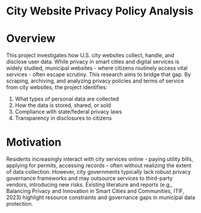 # City Website Privacy Policy Analysis

# Overview
This project investigates how U.S. city websites collect, handle, and disclose user data.
While privacy in smart cities and digital services is widely studied, municipal websites - where citizens routinely access vital services - often escape scrutiny. This research aims to bridge that gap.
By scraping, archiving, and analyzing privacy policies and terms of service from city websites, the project identifies:

1. What types of personal data are collected
2. How the data is stored, shared, or sold
3. Compliance with state/federal privacy laws
4. Transparency in disclosures to citizens

# Motivation
Residents increasingly interact with city services online - paying utility bills, applying for permits, accessing records - often without realizing the extent of data collection.
However, city governments typically lack robust privacy governance frameworks and may outsource services to third-party vendors, introducing new risks.
Existing literature and reports (e.g., Balancing Privacy and Innovation in Smart Cities and Communities, ITIF, 2023) highlight resource constraints and governance gaps in municipal data protection.
